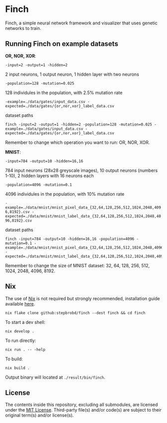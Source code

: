 # Finch

Finch, a simple neural network framework and visualizer that uses genetic networks to train.

## Running Finch on example datasets

**OR, NOR, XOR**:

`-input=2 -output=1 -hidden=2`

2 input neurons, 1 output neuron, 1 hidden layer with two neurons

`-population=128 -mutation=0.025`

128 individules in the population, with 2.5% mutation rate

`-example=./data/gates/input_data.csv -expected=./data/gates/{or,nor,xor}_label_data.csv`

dataset paths

```shell
finch -input=2 -output=1 -hidden=2 -population=128 -mutation=0.025 -example=./data/gates/input_data.csv -expected=./data/gates/{or,nor,xor}_label_data.csv
```

Remember to change which operation you want to run: OR, NOR, XOR.

**MNIST**:

`-input=784 -output=10 -hidden=16,16`

784 input neurons (28x28 greyscale images), 10 output neurons (numbers 1-10), 2 hidden layers with 16 neurons each

`-population=4096 -mutation=0.1`

4096 individules in the population, with 10% mutation rate

`-example=./data/mnist/mnist_pixel_data_{32,64,128,256,512,1024,2048,4096,8192}.csv -expected=./data/mnist/mnist_label_data_{32,64,128,256,512,1024,2048,4096,8192}.csv`

dataset paths

```shell
finch -input=784 -output=10 -hidden=16,16 -population=4096 -mutation=0.1 -example=./data/mnist/mnist_pixel_data_{32,64,128,256,512,1024,2048,4096,8192}.csv -expected=./data/mnist/mnist_label_data_{32,64,128,256,512,1024,2048,4096,8192}.csv
```

Remember to change the size of MNIST dataset: 32, 64, 128, 256, 512, 1024, 2048, 4096, 8192.

## Nix

The use of [Nix](https://nixos.org) is not required but strongly recommended, installation guide available [here](https://github.com/determinatesystems/nix-installer).

```shell
nix flake clone github:stepbrobd/finch --dest finch && cd finch
```

To start a dev shell:

```shell
nix develop .
```

To run directly:

```shell
nix run . -- -help
```

To build:

```shell
nix build .
```

Output binary will located at `./result/bin/finch`.

## License

The contents inside this repository, excluding all submodules, are licensed under the [MIT License](license.md).
Third-party file(s) and/or code(s) are subject to their original term(s) and/or license(s).

